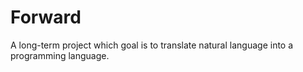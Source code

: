 # Forward
A long-term project which goal is to translate natural language into a programming language.
